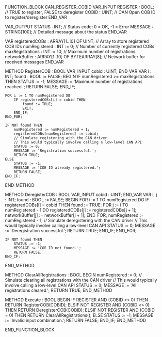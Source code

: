 FUNCTION_BLOCK CAN_REGISTER_COBID
VAR_INPUT
    REGISTER : BOOL; // TRUE to register, FALSE to deregister
    COBID : UINT;   // CAN Open COB ID to register/deregister
END_VAR

VAR_OUTPUT
    STATUS : INT;   // Status code: 0 = OK, -1 = Error
    MESSAGE : STRING[100]; // Detailed message about the status
END_VAR

VAR
    registeredCOBs : ARRAY[1..10] OF UINT; // Array to store registered COB IDs
    numRegistered : INT := 0; // Number of currently registered COBs
    maxRegistrations : INT := 10; // Maximum number of registrations
    networkBuffer : ARRAY[1..10] OF BYTEARRAY[8]; // Network buffer for received messages
END_VAR

METHOD RegisterCOB : BOOL
VAR_INPUT
    cobid : UINT;
END_VAR
VAR
    i : INT;
    found : BOOL := FALSE;
BEGIN
    IF numRegistered >= maxRegistrations THEN
        STATUS := -1;
        MESSAGE := 'Maximum number of registrations reached.';
        RETURN FALSE;
    END_IF;

    FOR i := 1 TO numRegistered DO
        IF registeredCOBs[i] = cobid THEN
            found := TRUE;
            EXIT;
        END_IF;
    END_FOR;

    IF NOT found THEN
        numRegistered := numRegistered + 1;
        registeredCOBs[numRegistered] := cobid;
        // Simulate registering with the CAN driver
        // This would typically involve calling a low-level CAN API
        STATUS := 0;
        MESSAGE := 'Registration successful.';
        RETURN TRUE;
    ELSE
        STATUS := -1;
        MESSAGE := 'COB ID already registered.';
        RETURN FALSE;
    END_IF;
END_METHOD

METHOD DeregisterCOB : BOOL
VAR_INPUT
    cobid : UINT;
END_VAR
VAR
    i, j : INT;
    found : BOOL := FALSE;
BEGIN
    FOR i := 1 TO numRegistered DO
        IF registeredCOBs[i] = cobid THEN
            found := TRUE;
            FOR j := i TO numRegistered - 1 DO
                registeredCOBs[j] := registeredCOBs[j + 1];
                networkBuffer[j] := networkBuffer[j + 1];
            END_FOR;
            numRegistered := numRegistered - 1;
            // Simulate deregistering with the CAN driver
            // This would typically involve calling a low-level CAN API
            STATUS := 0;
            MESSAGE := 'Deregistration successful.';
            RETURN TRUE;
        END_IF;
    END_FOR;

    IF NOT found THEN
        STATUS := -1;
        MESSAGE := 'COB ID not found.';
        RETURN FALSE;
    END_IF;
END_METHOD

METHOD ClearAllRegistrations : BOOL
BEGIN
    numRegistered := 0;
    // Simulate clearing all registrations with the CAN driver
    // This would typically involve calling a low-level CAN API
    STATUS := 0;
    MESSAGE := 'All registrations cleared.';
    RETURN TRUE;
END_METHOD

METHOD Execute : BOOL
BEGIN
    IF REGISTER AND (COBID <> 0) THEN
        RETURN RegisterCOB(COBID);
    ELSIF NOT REGISTER AND (COBID <> 0) THEN
        RETURN DeregisterCOB(COBID);
    ELSIF NOT REGISTER AND (COBID = 0) THEN
        RETURN ClearAllRegistrations();
    ELSE
        STATUS := -1;
        MESSAGE := 'Invalid input combination.';
        RETURN FALSE;
    END_IF;
END_METHOD

END_FUNCTION_BLOCK



